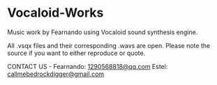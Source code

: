 # Vocaloid-Works
Music work by Fearnando using Vocaloid sound synthesis engine.

All .vsqx files and their corresponding .wavs are open. Please note the source if you want to either reproduce or quote.

CONTACT US - 
Fearnando: 1290568818@qq.com
Estel: callmebedrockdigger@gmail.com
